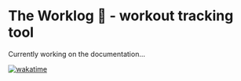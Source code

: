 # The Worklog 💪 - workout tracking tool

Currently working on the documentation...

[![wakatime](https://wakatime.com/badge/user/e094fef5-34e1-461b-b8aa-5c83a61743a9/project/405f9dbc-39ae-49a9-bd03-e76bf5808954.svg)](https://wakatime.com/badge/user/e094fef5-34e1-461b-b8aa-5c83a61743a9/project/405f9dbc-39ae-49a9-bd03-e76bf5808954)